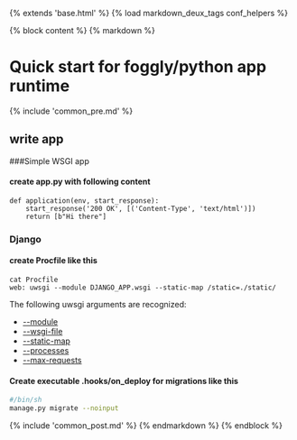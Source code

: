 {% extends 'base.html' %}
{% load markdown_deux_tags conf_helpers %}

{% block content %}
{% markdown %}

# Quick start for foggly/python app runtime
{% include 'common_pre.md' %}
## write app

###Simple WSGI app
#### create app.py with following content

    def application(env, start_response):
        start_response('200 OK', [('Content-Type', 'text/html')])
        return [b"Hi there"]

### Django
#### create Procfile like this

    cat Procfile
    web: uwsgi --module DJANGO_APP.wsgi --static-map /static=./static/

The following uwsgi arguments are recognized:

  - [--module](http://uwsgi-docs.readthedocs.io/en/latest/Options.html?highlight=module#module)
  - [--wsgi-file](http://uwsgi-docs.readthedocs.io/en/latest/Options.html?highlight=wsgi-file#wsgi-file)
  - [--static-map](http://uwsgi-docs.readthedocs.io/en/latest/Options.html?highlight=wsgi-file#static-map)
  - [--processes](http://uwsgi-docs.readthedocs.io/en/latest/Options.html?highlight=wsgi-file#processes)
  - [--max-requests](http://uwsgi-docs.readthedocs.io/en/latest/Options.html?highlight=wsgi-file#max-requests)

#### Create executable .hooks/on_deploy for migrations like this

```sh
#/bin/sh
manage.py migrate --noinput
```

{% include 'common_post.md' %}
{% endmarkdown %}
{% endblock %}
